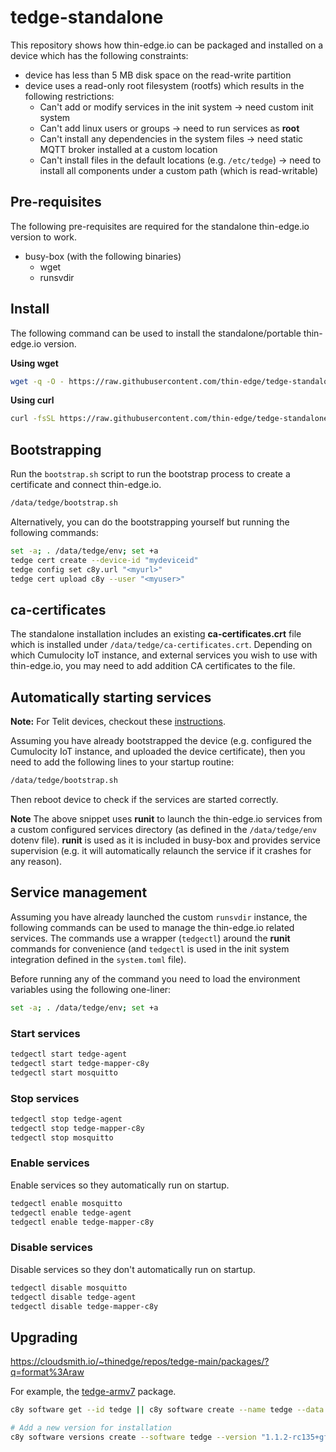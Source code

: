 # tedge-standalone

This repository shows how thin-edge.io can be packaged and installed on a device which has the following constraints:

* device has less than 5 MB disk space on the read-write partition
* device uses a read-only root filesystem (rootfs) which results in the following restrictions:
    * Can't add or modify services in the init system -> need custom init system
    * Can't add linux users or groups -> need to run services as **root**
    * Can't install any dependencies in the system files -> need static MQTT broker installed at a custom location
    * Can't install files in the default locations (e.g. `/etc/tedge`) -> need to install all components under a custom path (which is read-writable)

## Pre-requisites

The following pre-requisites are required for the standalone thin-edge.io version to work.

* busy-box (with the following binaries)
    * wget
    * runsvdir

## Install

The following command can be used to install the standalone/portable thin-edge.io version.

**Using wget**

```sh
wget -q -O - https://raw.githubusercontent.com/thin-edge/tedge-standalone/main/install.sh | sh -s
```

**Using curl**

```sh
curl -fsSL https://raw.githubusercontent.com/thin-edge/tedge-standalone/main/install.sh | sh -s
```

## Bootstrapping

Run the `bootstrap.sh` script to run the bootstrap process to create a certificate and connect thin-edge.io.

```sh
/data/tedge/bootstrap.sh
```

Alternatively, you can do the bootstrapping yourself but running the following commands:

```sh
set -a; . /data/tedge/env; set +a
tedge cert create --device-id "mydeviceid"
tedge config set c8y.url "<myurl>"
tedge cert upload c8y --user "<myuser>"
```

## ca-certificates

The standalone installation includes an existing **ca-certificates.crt** file which is installed under `/data/tedge/ca-certificates.crt`. Depending on which Cumulocity IoT instance, and external services you wish to use with thin-edge.io, you may need to add addition CA certificates to the file.

## Automatically starting services

**Note:** For Telit devices, checkout these [instructions](./docs/TELIT.md).

Assuming you have already bootstrapped the device (e.g. configured the Cumulocity IoT instance, and uploaded the device certificate), then you need to add the following lines to your startup routine:

```sh
/data/tedge/bootstrap.sh
```

Then reboot device to check if the services are started correctly.

**Note** The above snippet uses **runit** to launch the thin-edge.io services from a custom configured services directory (as defined in the `/data/tedge/env` dotenv file). **runit** is used as it is included in busy-box and provides service supervision (e.g. it will automatically relaunch the service if it crashes for any reason).

## Service management

Assuming you have already launched the custom `runsvdir` instance, the following commands can be used to manage the thin-edge.io related services. The commands use a wrapper (`tedgectl`) around the **runit** commands for convenience (and `tedgectl` is used in the init system integration defined in the `system.toml` file).

Before running any of the command you need to load the environment variables using the following one-liner:

```sh
set -a; . /data/tedge/env; set +a
```

### Start services

```sh
tedgectl start tedge-agent
tedgectl start tedge-mapper-c8y
tedgectl start mosquitto
```

### Stop services

```sh
tedgectl stop tedge-agent
tedgectl stop tedge-mapper-c8y
tedgectl stop mosquitto
```

### Enable services

Enable services so they automatically run on startup.

```sh
tedgectl enable mosquitto
tedgectl enable tedge-agent
tedgectl enable tedge-mapper-c8y
```


### Disable services

Disable services so they don't automatically run on startup.

```sh
tedgectl disable mosquitto
tedgectl disable tedge-agent
tedgectl disable tedge-mapper-c8y
```

## Upgrading

https://cloudsmith.io/~thinedge/repos/tedge-main/packages/?q=format%3Araw


For example, the [tedge-armv7](https://cloudsmith.io/~thinedge/repos/tedge-main/packages/detail/raw/tedge-armv7/1.1.2-rc135+gf35f1f1/) package.

```sh
c8y software get --id tedge || c8y software create --name tedge --data softwareType=executable

# Add a new version for installation
c8y software versions create --software tedge --version "1.1.2-rc135+gf35f1f1" --url "https://dl.cloudsmith.io/public/thinedge/tedge-main/raw/names/tedge-armv7/versions/1.1.2-rc135+gf35f1f1/tedge.tar.gz"
```
